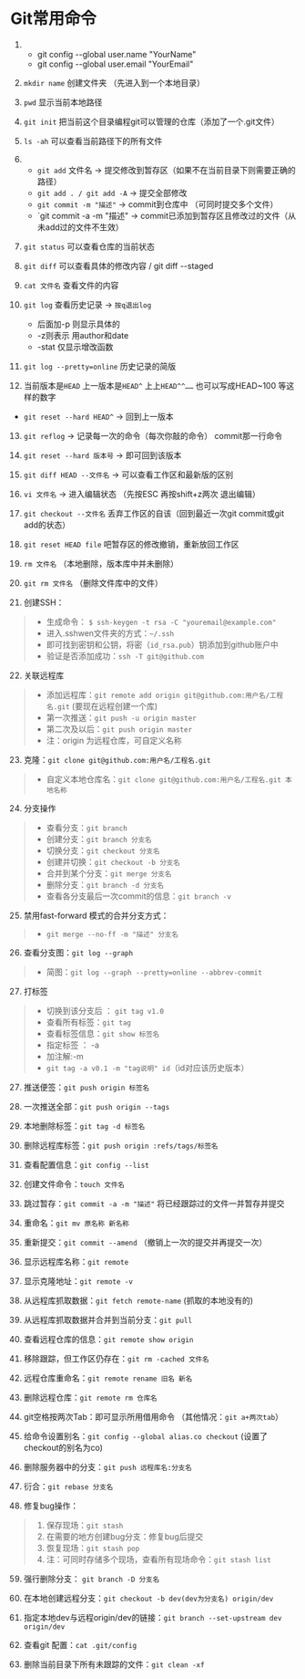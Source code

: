 # Git常用命令

1. + git config --global user.name "YourName"
   + git config --global user.email "YourEmail"

2. `mkdir name` 创建文件夹  （先进入到一个本地目录）
3. `pwd` 显示当前本地路径
4. `git init` 把当前这个目录编程git可以管理的仓库（添加了一个.git文件）
5. `ls -ah` 可以查看当前路径下的所有文件
6. + `git add` 文件名  → 提交修改到暂存区（如果不在当前目录下则需要正确的路径）
   + `git add . / git add -A`   → 提交全部修改
   + `git commit -m "描述"` → commit到仓库中 （可同时提交多个文件）
   + `git commit -a -m "描述" → commit已添加到暂存区且修改过的文件（从未add过的文件不生效）
7. `git status` 可以查看仓库的当前状态
8. `git diff` 可以查看具体的修改内容  / git diff --staged
9. `cat 文件名`   查看文件的内容
10. `git log` 查看历史记录 → `按q退出log`
    + 后面加-p 则显示具体的
    + -z则表示 用author和date
    + -stat 仅显示增改函数
11. `git log --pretty=online`  历史记录的简版

12. 当前版本是`HEAD`   上一版本是`HEAD^`  上上`HEAD^^……`  也可以写成HEAD~100 等这样的数字
   + `git reset --hard HEAD^`  → 回到上一版本
  
13. `git reflog` → 记录每一次的命令（每次你敲的命令） commit那一行命令

14. `git reset --hard 版本号`  → 即可回到该版本
15. `git diff HEAD --文件名`  → 可以查看工作区和最新版的区别
16. `vi 文件名`  → 进入编辑状态  （先按ESC  再按shift+z两次  退出编辑）
17. `git checkout --文件名`  丢弃工作区的自该（回到最近一次git commit或git add的状态）
18. `git reset HEAD file` 吧暂存区的修改撤销，重新放回工作区
19. `rm 文件名` （本地删除，版本库中并未删除）
20. `git rm 文件名` （删除文件库中的文件）
21. 创建SSH：
> + 生成命令： `$ ssh-keygen -t rsa -C "youremail@example.com"` 
> + 进入.sshwen文件夹的方式：`~/.ssh`
> + 即可找到密钥和公钥，将密（`id_rsa.pub`）钥添加到github账户中
> + 验证是否添加成功：`ssh -T git@github.com`
22. 关联远程库
> + 添加远程库：`git remote add origin git@github.com:用户名/工程名.git` (要现在远程创建一个库)
> + 第一次推送：`git push -u origin master`
> + 第二次及以后：`git push origin master`
> + 注：origin 为远程仓库，可自定义名称
23. 克隆：`git clone git@github.com:用户名/工程名.git`
> + 自定义本地仓库名：`git clone git@github.com:用户名/工程名.git 本地名称`
24. 分支操作
> + 查看分支：`git branch`
> + 创建分支：`git branch 分支名`
> + 切换分支：`git checkout 分支名`
> + 创建并切换：`git checkout -b 分支名`
> + 合并到某个分支：`git merge 分支名`
> + 删除分支：`git branch -d 分支名`
> + 查看各分支最后一次commit的信息：`git branch -v`
25. 禁用fast-forward 模式的合并分支方式：
> + `git merge --no-ff -m "描述" 分支名`
26. 查看分支图：`git log --graph`
> + 简图：`git log --graph --pretty=online --abbrev-commit`
27. 打标签
> + 切换到该分支后 ： `git tag v1.0`
> + 查看所有标签：`git tag`
> + 查看标签信息：`git show 标签名`
> + 指定标签 ： -a
> + 加注解:-m
> + `git tag -a v0.1 -m "tag说明" id`（id对应该历史版本）

27. 推送便签：`git push origin 标签名`

28. 一次推送全部：`git push origin --tags`
39. 本地删除标签：`git tag -d 标签名`
40. 删除远程库标签：`git push origin :refs/tags/标签名`
41. 查看配置信息：`git config --list`
42. 创建文件命令：`touch 文件名`
43. 跳过暂存：`git commit -a -m "描述"`  将已经跟踪过的文件一并暂存并提交
44. 重命名：`git mv 原名称 新名称`
45. 重新提交：`git commit --amend` （撤销上一次的提交并再提交一次）
46. 显示远程库名称：`git remote` 
47. 显示克隆地址：`git remote -v` 
48. 从远程库抓取数据：`git fetch remote-name`   (抓取的本地没有的)
49. 从远程库抓取数据并合并到当前分支：`git pull` 
50. 查看远程仓库的信息：`git remote show origin`
51. 移除跟踪，但工作区仍存在：`git rm -cached 文件名`
52. 远程仓库重命名：`git remote rename 旧名 新名`
53. 删除远程仓库：`git remote rm 仓库名`
54. git空格按两次Tab：即可显示所用借用命令 （其他情况：`git a+两次tab`）
55. 给命令设置别名：`git config --global alias.co checkout` (设置了checkout的别名为co)
56. 删除服务器中的分支：`git push 远程库名:分支名`
57. 衍合：`git rebase 分支名`
58. 修复bug操作：
> 1. 保存现场：`git stash`
> 2. 在需要的地方创建bug分支：修复bug后提交
> 3. 恢复现场：`git stash pop`
> 4. 注：可同时存储多个现场，查看所有现场命令：`git stash list`

59. 强行删除分支： `git branch -D 分支名`

60. 在本地创建远程分支：`git checkout -b dev(dev为分支名) origin/dev`
61. 指定本地dev与远程origin/dev的链接：`git branch --set-upstream dev origin/dev`
62. 查看git 配置：`cat .git/config`
63. 删除当前目录下所有未跟踪的文件：`git clean -xf`
